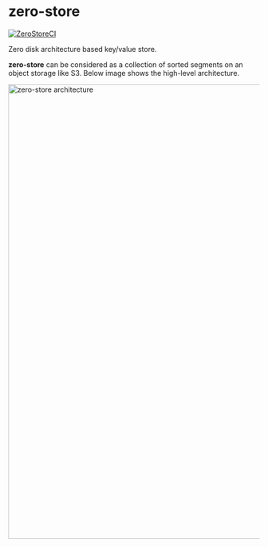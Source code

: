 # zero-store
[![ZeroStoreCI](https://github.com/SarthakMakhija/zero-store/actions/workflows/build.yml/badge.svg)](https://github.com/SarthakMakhija/zero-store/actions/workflows/build.yml)

Zero disk architecture based key/value store. 

**zero-store** can be considered as a collection of sorted segments on an object storage like S3. Below image shows the high-level architecture.

<img width="911" alt="zero-store architecture" src="https://github.com/user-attachments/assets/0223ebf5-a6f4-4d77-9a3a-ea33799e7d7d">
